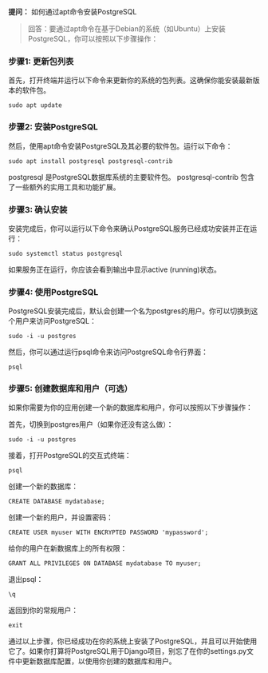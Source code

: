 **提问：** 如何通过apt命令安装PostgreSQL

> 回答：要通过apt命令在基于Debian的系统（如Ubuntu）上安装PostgreSQL，你可以按照以下步骤操作：

### 步骤1: 更新包列表
首先，打开终端并运行以下命令来更新你的系统的包列表。这确保你能安装最新版本的软件包。

```shell
sudo apt update
```

### 步骤2: 安装PostgreSQL
然后，使用apt命令安装PostgreSQL及其必要的软件包。运行以下命令：

```shell
sudo apt install postgresql postgresql-contrib
```
postgresql 是PostgreSQL数据库系统的主要软件包。
postgresql-contrib 包含了一些额外的实用工具和功能扩展。

### 步骤3: 确认安装
安装完成后，你可以运行以下命令来确认PostgreSQL服务已经成功安装并正在运行：

```shell
sudo systemctl status postgresql
```
如果服务正在运行，你应该会看到输出中显示active (running)状态。

### 步骤4: 使用PostgreSQL
PostgreSQL安装完成后，默认会创建一个名为postgres的用户。你可以切换到这个用户来访问PostgreSQL：

```shell
sudo -i -u postgres
```

然后，你可以通过运行psql命令来访问PostgreSQL命令行界面：

```shell
psql
```

### 步骤5: 创建数据库和用户（可选）
如果你需要为你的应用创建一个新的数据库和用户，你可以按照以下步骤操作：

首先，切换到postgres用户（如果你还没有这么做）：

```shell
sudo -i -u postgres
```

接着，打开PostgreSQL的交互式终端：

```shell
psql
```

创建一个新的数据库：

```shell
CREATE DATABASE mydatabase;
```

创建一个新的用户，并设置密码：

```shell
CREATE USER myuser WITH ENCRYPTED PASSWORD 'mypassword';
```

给你的用户在新数据库上的所有权限：

```shell
GRANT ALL PRIVILEGES ON DATABASE mydatabase TO myuser;
```

退出psql：

```shell
\q
```

返回到你的常规用户：

```shell
exit
```

通过以上步骤，你已经成功在你的系统上安装了PostgreSQL，并且可以开始使用它了。如果你打算将PostgreSQL用于Django项目，别忘了在你的settings.py文件中更新数据库配置，以使用你创建的数据库和用户。
